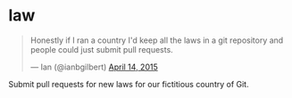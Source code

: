 # law


<blockquote class="twitter-tweet" lang="en"><p>Honestly if I ran a country I&#39;d keep all the laws in a git repository and people could just submit pull requests.</p>&mdash; Ian (@ianbgilbert) <a href="https://twitter.com/ianbgilbert/status/587850813537701888">April 14, 2015</a></blockquote>
<script async src="//platform.twitter.com/widgets.js" charset="utf-8"></script>

Submit pull requests for new laws for our fictitious country of Git.
